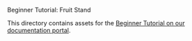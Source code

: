 Beginner Tutorial: Fruit Stand

This directory contains assets for the [Beginner Tutorial on our documentation portal](http://pachyderm.readthedocs.io/getting_started/beginner_tutorial.html). 